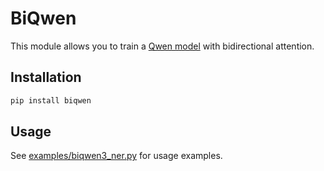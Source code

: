 # BiQwen

This module allows you to train a [Qwen model](https://huggingface.co/Qwen) with bidirectional attention.

## Installation

```bash
pip install biqwen
```

## Usage

See [examples/biqwen3_ner.py](./examples/biqwen3_ner.py) for usage examples.
